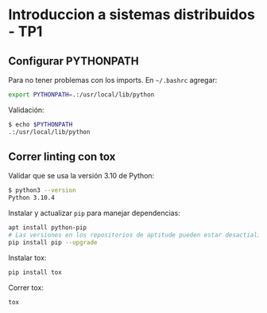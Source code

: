 # Introduccion a sistemas distribuidos - TP1

## Configurar PYTHONPATH

Para no tener problemas con los imports. En `~/.bashrc` agregar:

```bash
export PYTHONPATH=.:/usr/local/lib/python
```

Validación:

```bash
$ echo $PYTHONPATH
.:/usr/local/lib/python
```

## Correr linting con tox

Validar que se usa la versión 3.10 de Python:

```bash
$ python3 --version
Python 3.10.4
```

Instalar y actualizar `pip` para manejar dependencias:

```bash
apt install python-pip
# Las versiones en los repositorios de aptitude pueden estar desactializadas.
pip install pip --upgrade
```

Instalar tox:

```bash
pip install tox
```

Correr tox:

```bash
tox
```
